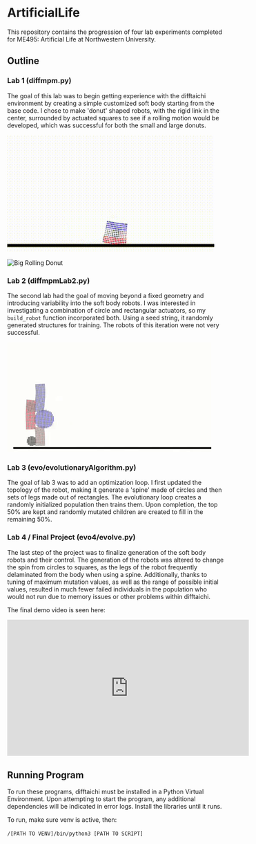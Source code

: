 # ArtificialLife

This repository contains the progression of four lab experiments completed for ME495: Artificial Life at Northwestern University. 

## Outline

### Lab 1 (diffmpm.py)
The goal of this lab was to begin getting experience with the difftaichi environment by creating a simple customized soft body starting from the base code. I chose to make 'donut' shaped robots, with the rigid link in the center, surrounded by actuated squares to see if a rolling motion would be developed, which was successful for both the small and large donuts.

![Rolling Donut](media/Lab1Donut.gif)

![Big Rolling Donut](media/Lab1DonutBig.gif)

### Lab 2 (diffmpmLab2.py)
The second lab had the goal of moving beyond a fixed geometry and introducing variability into the soft body robots. I was interested in investigating a combination of circle and rectangular actuators, so my `build_robot` function incorporated both. Using a seed string, it randomly generated structures for training. The robots of this iteration were not very successful.

![Seed Generated Robot](media/Lab2Robot.gif)

### Lab 3 (evo/evolutionaryAlgorithm.py)
The goal of lab 3 was to add an optimization loop. I first updated the topology of the robot, making it generate a 'spine' made of circles and then sets of legs made out of rectangles. The evolutionary loop creates a randomly initialized population then trains them. Upon completion, the top 50% are kept and randomly mutated children are created to fill in the remaining 50%. 

### Lab 4 / Final Project (evo4/evolve.py)
The last step of the project was to finalize generation of the soft body robots and their control.
The generation of the robots was altered to change the spin from circles to squares, as the legs
of the robot frequently delaminated from the body when using a spine. Additionally,
thanks to tuning of maximum mutation values, as well as the range of possible initial values,
resulted in much fewer failed individuals in the population who would not run due to memory issues
or other problems within difftaichi.

The final demo video is seen here:

<iframe width="560" height="315" src="https://youtu.be/LYrzcan8ZKA" title="Artificial Life Final Demo" frameborder="0" allow="accelerometer; autoplay; clipboard-write; encrypted-media; gyroscope; picture-in-picture; web-share" referrerpolicy="strict-origin-when-cross-origin" allowfullscreen></iframe>

## Running Program
To run these programs, difftaichi must be installed in a Python Virtual Environment. Upon attempting to 
start the program, any additional dependencies will be indicated in error logs. Install the libraries until
it runs.

To run, make sure venv is active, then:

`/[PATH TO VENV]/bin/python3 [PATH TO SCRIPT]`